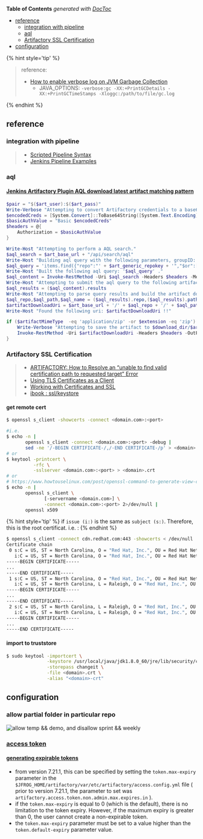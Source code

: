 <!-- START doctoc generated TOC please keep comment here to allow auto update -->
<!-- DON'T EDIT THIS SECTION, INSTEAD RE-RUN doctoc TO UPDATE -->
**Table of Contents**  *generated with [DocToc](https://github.com/thlorenz/doctoc)*

- [reference](#reference)
  - [integration with pipeline](#integration-with-pipeline)
  - [aql](#aql)
  - [Artifactory SSL Certification](#artifactory-ssl-certification)
- [configuration](#configuration)

<!-- END doctoc generated TOC please keep comment here to allow auto update -->


{% hint style='tip' %}
> reference:
> - [How to enable verbose log on JVM Garbage Collection](https://jfrog.com/knowledge-base/how-to-enable-verbose-log-on-jvm-garbage-collection/)
>   - JAVA_OPTIONS:
>     `-verbose:gc -XX:+PrintGCDetails -XX:+PrintGCTimeStamps -Xloggc:/path/to/file/gc.log`

{% endhint %}

## reference
### integration with pipeline
> - [Scripted Pipeline Syntax](https://www.jfrog.com/confluence/display/JFROG/Scripted+Pipeline+Syntax#ScriptedPipelineSyntax-PromotingBuildsinArtifactory)
> - [Jenkins Pipeline Examples](https://github.com/jfrog/project-examples/tree/master/jenkins-examples/pipeline-examples)

### aql
#### [Jenkins Artifactory Plugin AQL download latest artifact matching pattern](https://stackoverflow.com/a/40351260/2940319)

<!--sec data-title="example" data-id="section2" data-show=true data-collapse=true ces-->
  ```powershell
  $pair = "$($art_user):$($art_pass)"
  Write-Verbose "Attempting to convert Artifactory credentials to a base64 string for automation"
  $encodedCreds = [System.Convert]::ToBase64String([System.Text.Encoding]::ASCII.GetBytes($pair))
  $basicAuthValue = "Basic $encodedCreds"
  $headers = @{
      Authorization = $basicAuthValue
  }

  Write-Host "Attempting to perform a AQL search."
  $aql_search = $art_base_url + "/api/search/aql"
  Write-Host "Building aql query with the following parameters, groupID: $group_id, artifactID: $artifact_id, version: $version, classifier: $classifier and repos: $art_generic_repokey."
  $aql_query = 'items.find({"repo":"' + $art_generic_repokey + '","$or":[{"$and":[{"path":{"$match":"' + $group_id + '/' + $artifact_id + '/' + $version + '"},"name":{"$match":"' + $artifact_id + '*' + $classifier + '*.' + $extension + '"}}]}]}).sort({"$desc":["modified"]}).limit(1)'
  Write-Host "Built the following aql query: '$aql_query' ."
  $aql_content = Invoke-RestMethod -Uri $aql_search -Headers $headers -Method Post -Body $aql_query -ContentType 'text/plain'
  Write-Host "Attempting to submit the aql query to the following artifactory server: $art_base_url."
  $aql_results = ($aql_content).results
  Write-Host "Attempting to parse query results and build the artifact download uri."
  $aql_repo,$aql_path,$aql_name = ($aql_results).repo,($aql_results).path,($aql_results).name
  $artifactDownloadUri = $art_base_url + '/' + $aql_repo + '/' + $aql_path + '/' + $aql_name
  Write-Host "Found the following uri: $artifactDownloadUri !!"

  if ($artifactMimeType  -eq 'application/zip' -or $extension -eq 'zip') {
      Write-Verbose "Attempting to save the artifact to $download_dir/$art_dist_name.zip"
      Invoke-RestMethod -Uri $artifactDownloadUri -Headers $headers -OutFile "$download_dir/$art_dist_name.zip"
  }
  ```
<!--endsec-->

### Artifactory SSL Certification
> - [ARTIFACTORY: How to Resolve an “unable to find valid certification path to requested target” Error](https://jfrog.com/knowledge-base/how-to-resolve-unable-to-find-valid-certification-path-to-requested-target-error/)
> - [Using TLS Certificates as a Client](https://www.jfrog.com/confluence/display/JFROG/Using+TLS+Certificates+as+a+Client)
> - [Working with Certificates and SSL](https://docs.oracle.com/cd/E19830-01/819-4712/ablqw/index.html)
> - [ibook : ssl/keystore](../cheatsheet/ssl/keystore.html)

#### get remote cert
```bash
$ openssl s_client -showcerts -connect <domain.com>:<port>

#i.e.
$ echo -n |
       openssl s_client -connect <domain.com>:<port> -debug |
       sed -ne '/-BEGIN CERTIFICATE-/,/-END CERTIFICATE-/p' > <domain>.crt
# or
$ keytool -printcert \
          -rfc \
          -sslserver <domain.com>:<port> > <domain>.crt
# or
# https://www.howtouselinux.com/post/openssl-command-to-generate-view-check-certificate
$ echo -n |
       openssl s_client \
              [-servername <domain.com>] \
              -connect <domain.com>:<port> 2>/dev/null |
       openssl x509
```

{% hint style='tip' %}
if `issue (i:)` is the same as `subject (s:)`. Therefore, this is the root certificat.
i.e. :
{% endhint %}

```bash
$ openssl s_client -connect cdn.redhat.com:443 -showcerts < /dev/null
Certificate chain
 0 s:C = US, ST = North Carolina, O = "Red Hat, Inc.", OU = Red Hat Network, CN = cdn.redhat.com
   i:C = US, ST = North Carolina, O = "Red Hat, Inc.", OU = Red Hat Network, CN = Red Hat Entitlement Operations Authority, emailAddress = ca-support@redhat.com
-----BEGIN CERTIFICATE-----
...
-----END CERTIFICATE-----
 1 s:C = US, ST = North Carolina, O = "Red Hat, Inc.", OU = Red Hat Network, CN = Red Hat Entitlement Operations Authority, emailAddress = ca-support@redhat.com
   i:C = US, ST = North Carolina, L = Raleigh, O = "Red Hat, Inc.", OU = Red Hat Network, CN = Entitlement Master CA, emailAddress = ca-support@redhat.com
-----BEGIN CERTIFICATE-----
...
-----END CERTIFICATE-----
 2 s:C = US, ST = North Carolina, L = Raleigh, O = "Red Hat, Inc.", OU = Red Hat Network, CN = Entitlement Master CA, emailAddress = ca-support@redhat.com
   i:C = US, ST = North Carolina, L = Raleigh, O = "Red Hat, Inc.", OU = Red Hat Network, CN = Entitlement Master CA, emailAddress = ca-support@redhat.com
-----BEGIN CERTIFICATE-----
...
-----END CERTIFICATE-----
```

#### import to truststore
```bash
$ sudo keytool -importcert \
               -keystore /usr/local/java/jdk1.8.0_60/jre/lib/security/cacerts \
               -storepass changeit \
               -file <domain>.crt \
               -alias "<domain>-crt"
```

## configuration
### allow partial folder in particular repo
![allow temp && demo, and disallow sprint && weekly](../screenshot/artifactory/repo-permission.png)

### [access token](https://jfrog.com/help/r/jfrog-platform-administration-documentation/access-tokens)
#### [generating expirable tokens](https://jfrog.com/help/r/jfrog-platform-administration-documentation/generating-expirable-tokens)
- from version 7.21.1, this can be specified by setting the `token.max-expiry` parameter in the `$JFROG_HOME/artifactory/var/etc/artifactory/access.config.yml` file ( prior to version 7.21.1, the parameter to set was `artifactory.access.token.non.admin.max.expires.in` ).
- if the `token.max-expiry` is equal to 0 (which is the default), there is no limitation to the token expiry. However, if the maximum expiry is greater than 0, the user cannot create a non-expirable token.
- the `token.max-expiry` parameter must be set to a value higher than the `token.default-expiry` parameter value.
